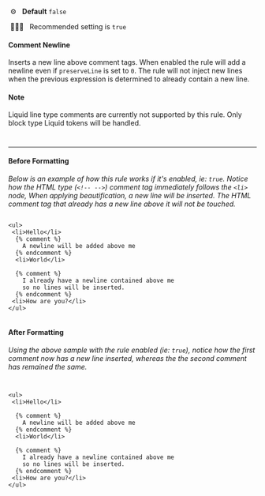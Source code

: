 &nbsp;⚙️&nbsp;&nbsp;&nbsp;**Default** `false`

&nbsp;💁🏽‍♀️&nbsp;&nbsp;&nbsp;Recommended setting is `true`

#### Comment Newline

Inserts a new line above comment tags. When enabled the rule will add a newline even if `preserveLine` is set to `0`. The rule will not inject new lines when the previous expression is determined to already contain a new line.

#### Note

Liquid line type comments are currently not supported by this rule. Only block type Liquid tokens will be handled.

#

---

#### Before Formatting

_Below is an example of how this rule works if it's enabled, ie: `true`. Notice how the HTML type (`<!-- -->`) comment tag immediately follows the `<li>` node, When applying beautification, a new line will be inserted. The HTML comment tag that already has a new line above it will not be touched._

```liquid

<ul>
 <li>Hello</li>
  {% comment %}
    A newline will be added above me
  {% endcomment %}
  <li>World</li>

  {% comment %}
    I already have a newline contained above me
    so no lines will be inserted.
  {% endcomment %}
 <li>How are you?</li>
</ul>


```

#### After Formatting

_Using the above sample with the rule enabled (ie: `true`), notice how the first comment now has a new line inserted, whereas the the second comment has remained the same._

```liquid


<ul>
 <li>Hello</li>

  {% comment %}
    A newline will be added above me
  {% endcomment %}
  <li>World</li>

  {% comment %}
    I already have a newline contained above me
    so no lines will be inserted.
  {% endcomment %}
 <li>How are you?</li>
</ul>

```
